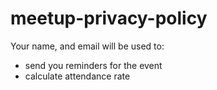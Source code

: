 # meetup-privacy-policy

Your name, and email will be used to:
+ send you reminders for the event
+ calculate attendance rate
